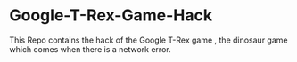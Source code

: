 # Google-T-Rex-Game-Hack
This Repo contains the hack of the Google T-Rex game , the dinosaur game which comes when there is a network error.

